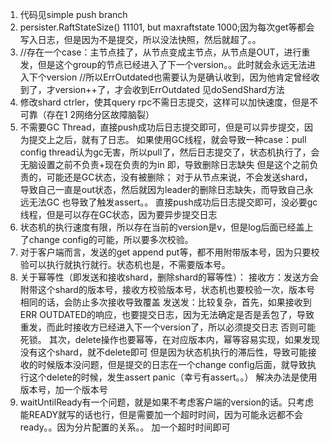 1. 代码见simple push branch
2. persister.RaftStateSize() 11101, but maxraftstate 1000;因为每次get等都会写入日志，但是因为不是提交，所以没法快照，然后就超了。。
3. //存在一个case：主节点挂了，从节点变成主节点，从节点是OUT，进行重发，但是这个group的节点已经进入了下一个version。。此时就会永远无法进入下个version
    //所以ErrOutdated也需要认为是确认收到，因为他肯定曾经收到了，才version++了，才会收到ErrOutdated
见doSendShard方法
4. 修改shard ctrler，使其query rpc不需日志提交，这样可以加快速度，但是不可靠（存在1 2网络分区故障脑裂）
5. 不需要GC Thread，直接push成功后日志提交即可，但是可以异步提交，因为提交上之后，就有了日志。
如果使用GC线程，就会导致一种case：pull config thread认为gc无害，所以pull了，然后日志提交了，状态机执行了，会无脑设置之前不负责+现在负责的为in
即，导致删除日志缺失
但是这个之前负责的，可能还是GC状态，没有被删除；
对于从节点来说，不会发送shard，导致自己一直是out状态，然后就因为leader的删除日志缺失，而导致自己永远无法GC
也导致了触发assert。。
直接push成功后日志提交即可，没必要gc线程，但是可以存在GC状态，因为要异步提交日志
6. 状态机的执行速度有限，所以存在当前的version是v，但是log后面已经盖上了change config的可能，所以要多次校验。
7. 对于客户端而言，发送的get append put等，都不用附带版本号，因为只要校验可以执行就执行就行。状态机也是，不需要版本号。
8. 关于幂等性（即发送和接收shard，删除shard的幂等性）：
接收方：发送方会附带这个shard的版本号，接收方校验版本号，状态机也要校验一次，版本号相同的话，会防止多次接收导致覆盖
发送发：比较复杂，首先，如果接收到ERR OUTDATED的响应，也要提交日志，因为无法确定是否是丢包了，导致重发，而此时接收方已经进入下一个version了，所以必须提交日志
否则可能死锁。
其次，delete操作也要幂等，在对应版本内，幂等容易实现，如果发现没有这个shard，就不delete即可
但是因为状态机执行的滞后性，导致可能接收的时候版本没问题，但是提交的日志在一个change config后面，就导致执行这个delete的时候，发生assert panic（幸亏有assert。。）
解决办法是使用版本号，加一个版本号
9. waitUntilReady有一个问题，就是如果不考虑客户端的version的话。只考虑能READY就写的话也行，但是需要加一个超时时间，因为可能永远都不会ready。。因为分片配置的关系。。
加一个超时时间即可